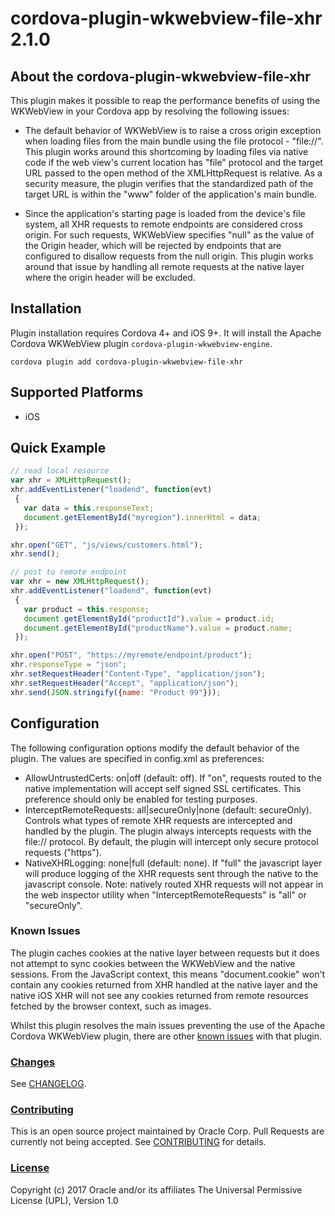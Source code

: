 # cordova-plugin-wkwebview-file-xhr 2.1.0

## About the cordova-plugin-wkwebview-file-xhr

This plugin makes it possible to reap the performance benefits of using the WKWebView in your Cordova app by resolving the following issues:

* The default behavior of WKWebView is to raise a cross origin exception when loading files from the main bundle using the file protocol - "file://".  This plugin works around this shortcoming by loading files via native code if the web view's current location has "file" protocol and the target URL passed to the open method of the XMLHttpRequest is relative. As a security measure, the plugin verifies that the standardized path of the target URL is within the "www" folder of the application's main bundle.

* Since the application's starting page is loaded from the device's file system, all XHR requests to remote endpoints are considered cross origin.  For such requests, WKWebView specifies "null" as the value of the Origin header, which will be rejected by endpoints that are configured to disallow requests from the null origin. This plugin works around that issue by handling all remote requests at the native layer where the origin header will be excluded.

## Installation

Plugin installation requires Cordova 4+ and iOS 9+. It will install the Apache Cordova WKWebView plugin `cordova-plugin-wkwebview-engine`.

```
cordova plugin add cordova-plugin-wkwebview-file-xhr
```

## Supported Platforms

* iOS

## Quick Example

```javascript
// read local resource
var xhr = XMLHttpRequest();
xhr.addEventListener("loadend", function(evt)
 {
   var data = this.responseText;
   document.getElementById("myregion").innerHtml = data;
 });

xhr.open("GET", "js/views/customers.html");
xhr.send();

// post to remote endpoint
var xhr = new XMLHttpRequest();
xhr.addEventListener("loadend", function(evt)
 {
   var product = this.response;
   document.getElementById("productId").value = product.id;
   document.getElementById("productName").value = product.name;
 });

xhr.open("POST", "https://myremote/endpoint/product");
xhr.responseType = "json";
xhr.setRequestHeader("Content-Type", "application/json");
xhr.setRequestHeader("Accept", "application/json");
xhr.send(JSON.stringify({name: "Product 99"}));
```

## Configuration

The following configuration options modify the default behavior of the plugin.  The values are specified in
config.xml as preferences:

<ul>
 <li>AllowUntrustedCerts: on|off (default: off).  If "on", requests routed to the native implementation will accept self signed SSL certificates. This preference should only be enabled for testing purposes.</li>
 <li>InterceptRemoteRequests: all|secureOnly|none (default: secureOnly). Controls what types of remote XHR requests are intercepted and handled by the plugin. The plugin always intercepts requests with the file:// protocol. By default, the plugin will intercept only secure protocol requests ("https").</li>
 <li>NativeXHRLogging: none|full (default: none).  If "full" the javascript layer will produce logging of the XHR requests sent through the native to the javascript console.  Note:  natively routed XHR requests will not appear in the web inspector utility when "InterceptRemoteRequests" is "all" or "secureOnly".</li>
</ul>

### Known Issues
The plugin caches cookies at the native layer between requests but it does not attempt to sync cookies between the WKWebView and the native sessions. From the JavaScript context, this means "document.cookie" won't contain any cookies returned from XHR handled at the native layer and the native iOS XHR will not see any cookies returned from remote resources fetched by the browser context, such as images.

Whilst this plugin resolves the main issues preventing the use of the Apache Cordova WKWebView plugin, there are other [known issues](https://issues.apache.org/jira/browse/CB-12074?jql=project%20%3D%20CB%20AND%20status%20%3D%20Open%20AND%20labels%20%3D%20wkwebview-known-issues) with that plugin.

### [Changes](CHANGELOG.md)
See [CHANGELOG](CHANGELOG.md).

### [Contributing](CONTRIBUTING.md)
This is an open source project maintained by Oracle Corp. Pull Requests are currently not being accepted. See [CONTRIBUTING](CONTRIBUTING.md) for details.

### [License](LICENSE.md)
Copyright (c) 2017 Oracle and/or its affiliates
The Universal Permissive License (UPL), Version 1.0
